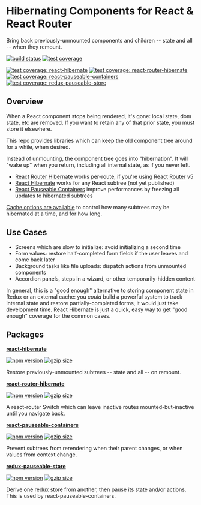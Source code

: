 # Hibernating Components for React & React Router

Bring back previously-unmounted components and children -- state and all -- when they remount.

[![build status](https://img.shields.io/travis/com/spautz/react-hibernate/master.svg)](https://travis-ci.com/spautz/react-hibernate/branches)
[![test coverage](https://img.shields.io/coveralls/github/spautz/react-hibernate/master.svg)](https://coveralls.io/github/spautz/react-hibernate?branch=master)

[![test coverage: react-hibernate](https://img.shields.io/coveralls/github/spautz/react-hibernate/x-cov-react-hibernate.svg)](https://coveralls.io/github/spautz/react-hibernate?branch=x-cov-react-hibernate)
[![test coverage: react-router-hibernate](https://img.shields.io/coveralls/github/spautz/react-hibernate/x-cov-react-router-hibernate.svg)](https://coveralls.io/github/spautz/react-hibernate?branch=x-cov-react-router-hibernate)
[![test coverage: react-pauseable-containers](https://img.shields.io/coveralls/github/spautz/react-hibernate/x-cov-react-pauseable-containers.svg)](https://coveralls.io/github/spautz/react-hibernate?branch=x-cov-react-pauseable-containers)
[![test coverage: redux-pauseable-store](https://img.shields.io/coveralls/github/spautz/react-hibernate/x-cov-redux-pauseable-store.svg)](https://coveralls.io/github/spautz/react-hibernate?branch=x-cov-redux-pauseable-store)

## Overview

When a React component stops being rendered, it's gone: local state, dom state, etc are removed. If you want to retain
any of that prior state, you must store it elsewhere.

This repo provides libraries which can keep the old component tree around for a while, when desired.

Instead of unmounting, the component tree goes into "hibernation". It will "wake up" when you return, including all
internal state, as if you never left.

- [React Router Hibernate](./packages/react-router-hibernate/) works per-route, if you're using
  [React Router](https://reacttraining.com/react-router/) v5
- [React Hibernate](./packages/react-hibernate/) works for any React subtree (not yet published)
- [React Pauseable Containers](./packages/react-pauseable-containers/) improve performances by freezing all updates
  to hibernated subtrees

[Cache options are available](https://github.com/spautz/limited-cache/#options) to control how many subtrees may be
hibernated at a time, and for how long.

## Use Cases

- Screens which are slow to initialize: avoid initializing a second time
- Form values: restore half-completed form fields if the user leaves and come back later
- Background tasks like file uploads: dispatch actions from unmounted components
- Accordion panels, steps in a wizard, or other temporarily-hidden content

In general, this is a "good enough" alternative to storing component state in Redux or an external cache: you _could_
build a powerful system to track internal state and restore partially-completed forms, it would just take development
time. React Hibernate is just a quick, easy way to get "good enough" coverage for the common cases.

## Packages

**[react-hibernate](./packages/react-hibernate/)**

[![npm version](https://img.shields.io/npm/v/react-hibernate.svg)](https://www.npmjs.com/package/react-hibernate)
[![gzip size](https://img.shields.io/bundlephobia/minzip/react-hibernate)](https://bundlephobia.com/result?p=react-hibernate@latest)

Restore previously-unmounted subtrees -- state and all -- on remount.

**[react-router-hibernate](./packages/react-router-hibernate/)**

[![npm version](https://img.shields.io/npm/v/react-router-hibernate.svg)](https://www.npmjs.com/package/react-router-hibernate)
[![gzip size](https://img.shields.io/bundlephobia/minzip/react-router-hibernate)](https://bundlephobia.com/result?p=react-router-hibernate@latest)

A react-router Switch which can leave inactive routes mounted-but-inactive until you navigate back.

**[react-pauseable-containers](./packages/react-pauseable-containers/)**

[![npm version](https://img.shields.io/npm/v/react-pauseable-containers.svg)](https://www.npmjs.com/package/react-pauseable-containers)
[![gzip size](https://img.shields.io/bundlephobia/minzip/react-pauseable-containers)](https://bundlephobia.com/result?p=react-pauseable-containers@latest)

Prevent subtrees from rerendering when their parent changes, or when values from context change.

**[redux-pauseable-store](./packages/redux-pauseable-store/)**

[![npm version](https://img.shields.io/npm/v/redux-pauseable-store.svg)](https://www.npmjs.com/package/redux-pauseable-store)
[![gzip size](https://img.shields.io/bundlephobia/minzip/redux-pauseable-store)](https://bundlephobia.com/result?p=redux-pauseable-store@latest)

Derive one redux store from another, then pause its state and/or actions. This is used by react-pauseable-containers.
